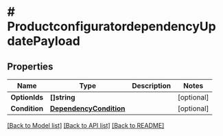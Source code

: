 # # ProductconfiguratordependencyUpdatePayload


## Properties 


Name | Type | Description | Notes
------------ | ------------- | ------------- | -------------
**OptionIds**| **[]string** |   | [optional]
**Condition**| [**DependencyCondition**](DependencyCondition.md) |   | [optional]


[[Back to Model list]](../../README.md#models) [[Back to API list]](../../README.md#endpoints) [[Back to README]](../../README.md)

